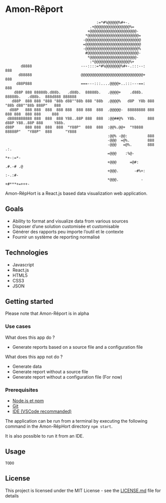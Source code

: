 # Amon-Rêport

```
                                         :=*#%@@@@@%#+-.
                                      .+@@@@@@@@@@@@@@@@%=
                                     +@@@@@@@@@@@@@@@@@@@@@-
                                    *@@@@@@@@@@@@@@@@@@@@@@@=
                                   -@@@@@@@@@@@@@@@@@@@@@@@@@
                                   =@@@@@@@@@@@@@@@@@@@@@@@@@
                                   -@@@@@@@@@@@@@@@@@@@@@@@@%
                                    #@@@@@@@@@@@@@@@@@@@@@@@-
                                     *@@@@@@@@@@@@@@@@@@@@@-
                                      :*@@@@@@@@@@@@@@@@%+
       d8888                      ---::::=*#%@@@@@@@%#+-.:::--:                           888    
      d88888                      @@@@@@@@@@@@@@@@@@@@@@@@@@@@+                           888    
     d88P888                      ===---:::....@@@@+..:::---==:                           888    
    d88P 888 88888b.d88b.   .d88b.  88888b.   .@@@@+    .d88b.  88888b.   .d88b.  888d888 888888 
   d88P  888 888 "888 "88b d88""88b 888 "88b  .@@@@%   d8P  Y8b 888 "88b d88""88b 888P"   888    
  d88P   888 888  888  888 888  888 888  888  .@@@@@-  88888888 888  888 888  888 888     888    
 d8888888888 888  888  888 Y88..88P 888  888  :@@##@%  Y8b.     888 d88P Y88..88P 888     Y88b.  
d88P     888 888  888  888  "Y88P"  888  888  :@@%.@@+  "Y8888  88888P"   "Y88P"  888      "Y888 
                                              :@@% -@@:         888                              
                                              -@@@  =@%.        888
                                              -@@@   =@%.       888   .:.
                                              =@@@    :%@-          *+-:=*- 
                                              +@@@      =@#:       .#.-# .@
                                              +@@@.       -#%+:      :-.:#-
                                              *@@@.          -+#***+=+++-

```

Amon-RêpHort is a React.js based data visualization web application.

## Goals

- Ability to format and visualize data from various sources
- Disposer d’une solution customisée et customisable
- Générer des rapports peu importe l’outil et le contexte
- Fournir un système de reporting normalisé

## Technologies

- Javascript
- React.js
- HTML5
- CSS3
- JSON

## Getting started

Please note that Amon-Rêport is in alpha

### Use cases

What does this app do ?
- Generate reports based on a source file and a configuration file

What does this app not do ?
- Generate data
- Generate report without a source file
- Generate report without a configuration file (For now)

### Prerequisites

- [Node.js et npm](https://nodejs.org/en/)
- [Git](https://git-scm.com/)
- [IDE (VSCode recommanded)](https://code.visualstudio.com/)

The application can be run from a terminal by executing the following command in the Amon-RêpHort directory
`npm start`.

It is also possible to run it from an IDE.

## Usage

`TODO`

## License

This project is licensed under the MIT License - see the [LICENSE.md](LICENSE.md) file for details